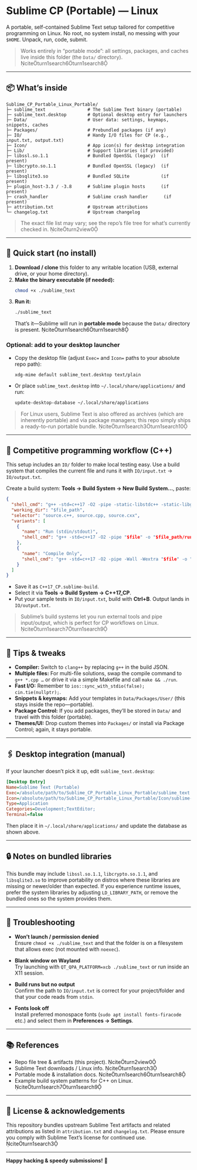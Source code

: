 # Sublime CP (Portable) — Linux

A portable, self-contained Sublime Text setup tailored for competitive programming on Linux. No root, no system install, no messing with your `$HOME`. Unpack, run, code, submit.

> Works entirely in “portable mode”: all settings, packages, and caches live inside this folder (the `Data/` directory). citeturn1search6turn1search8

---

## 📦 What’s inside

```
Sublime_CP_Portable_Linux_Portable/
├─ sublime_text                # The Sublime Text binary (portable)
├─ sublime_text.desktop        # Optional desktop entry for launchers
├─ Data/                       # User data: settings, keymaps, snippets, caches
├─ Packages/                   # Prebundled packages (if any)
├─ IO/                         # Handy I/O files for CP (e.g., input.txt, output.txt)
├─ Icon/                       # App icon(s) for desktop integration
├─ Lib/                        # Support libraries (if provided)
├─ libssl.so.1.1               # Bundled OpenSSL (legacy)  (if present)
├─ libcrypto.so.1.1            # Bundled OpenSSL (legacy)  (if present)
├─ libsqlite3.so               # Bundled SQLite            (if present)
├─ plugin_host-3.3 / -3.8      # Sublime plugin hosts      (if present)
├─ crash_handler               # Sublime crash handler      (if present)
├─ attribution.txt             # Upstream attributions
└─ changelog.txt               # Upstream changelog
```

> The exact file list may vary; see the repo’s file tree for what’s currently checked in. citeturn2view0

---

## 🚀 Quick start (no install)

1. **Download / clone** this folder to any writable location (USB, external drive, or your home directory).  
2. **Make the binary executable (if needed):**
   ```bash
   chmod +x ./sublime_text
   ```
3. **Run it:**
   ```bash
   ./sublime_text
   ```
   That’s it—Sublime will run in **portable mode** because the `Data/` directory is present. citeturn1search6turn1search8

### Optional: add to your desktop launcher
- Copy the desktop file (adjust `Exec=` and `Icon=` paths to your absolute repo path):
  ```bash
  xdg-mime default sublime_text.desktop text/plain
  ```
- Or place `sublime_text.desktop` into `~/.local/share/applications/` and run:
  ```bash
  update-desktop-database ~/.local/share/applications
  ```

> For Linux users, Sublime Text is also offered as archives (which are inherently portable) and via package managers; this repo simply ships a ready-to-run portable bundle. citeturn1search3turn1search10

---

## 🧪 Competitive programming workflow (C++)

This setup includes an `IO/` folder to make local testing easy. Use a build system that compiles the current file and runs it with `IO/input.txt` → `IO/output.txt`.

Create a build system: **Tools → Build System → New Build System…**, paste:

```json
{
  "shell_cmd": "g++ -std=c++17 -O2 -pipe -static-libstdc++ -static-libgcc "$file" -o "$file_path/run" && "$file_path/run" < "${project_path:${folder}}/IO/input.txt" > "${project_path:${folder}}/IO/output.txt"",
  "working_dir": "$file_path",
  "selector": "source.c++, source.cpp, source.cxx",
  "variants": [
    {
      "name": "Run (stdin/stdout)",
      "shell_cmd": "g++ -std=c++17 -O2 -pipe "$file" -o "$file_path/run" && "$file_path/run""
    },
    {
      "name": "Compile Only",
      "shell_cmd": "g++ -std=c++17 -O2 -pipe -Wall -Wextra "$file" -o "$file_path/run""
    }
  ]
}
```

- Save it as `C++17_CP.sublime-build`.
- Select it via **Tools → Build System → C++17_CP**.
- Put your sample tests in `IO/input.txt`, build with **Ctrl+B**. Output lands in `IO/output.txt`.

> Sublime’s build systems let you run external tools and pipe input/output, which is perfect for CP workflows on Linux. citeturn1search7turn1search9

---

## 🧰 Tips & tweaks

- **Compiler:** Switch to `clang++` by replacing `g++` in the build JSON.
- **Multiple files:** For multi-file solutions, swap the compile command to `g++ *.cpp …` or drive it via a simple Makefile and call `make && ./run`.
- **Fast I/O:** Remember to `ios::sync_with_stdio(false); cin.tie(nullptr);`.
- **Snippets & keymaps:** Add your templates in `Data/Packages/User/` (this stays inside the repo—portable).
- **Package Control:** If you add packages, they’ll be stored in `Data/` and travel with this folder (portable).  
- **Themes/UI:** Drop custom themes into `Packages/` or install via Package Control; again, it stays portable.

---

## 🖇️ Desktop integration (manual)

If your launcher doesn’t pick it up, edit `sublime_text.desktop`:

```ini
[Desktop Entry]
Name=Sublime Text (Portable)
Exec=/absolute/path/to/Sublime_CP_Portable_Linux_Portable/sublime_text %F
Icon=/absolute/path/to/Sublime_CP_Portable_Linux_Portable/Icon/sublime-text.png
Type=Application
Categories=Development;TextEditor;
Terminal=false
```

Then place it in `~/.local/share/applications/` and update the database as shown above.

---

## 🔒 Notes on bundled libraries

This bundle may include `libssl.so.1.1`, `libcrypto.so.1.1`, and `libsqlite3.so` to improve portability on distros where these libraries are missing or newer/older than expected. If you experience runtime issues, prefer the system libraries by adjusting `LD_LIBRARY_PATH`, or remove the bundled ones so the system provides them.

---

## 🐞 Troubleshooting

- **Won’t launch / permission denied**  
  Ensure `chmod +x ./sublime_text` and that the folder is on a filesystem that allows exec (not mounted with `noexec`).

- **Blank window on Wayland**  
  Try launching with `QT_QPA_PLATFORM=xcb ./sublime_text` or run inside an X11 session.

- **Build runs but no output**  
  Confirm the path to `IO/input.txt` is correct for your project/folder and that your code reads from `stdin`.

- **Fonts look off**  
  Install preferred monospace fonts (`sudo apt install fonts-firacode` etc.) and select them in **Preferences → Settings**.

---

## 📚 References

- Repo file tree & artifacts (this project). citeturn2view0  
- Sublime Text downloads / Linux info. citeturn1search3  
- Portable mode & installation docs. citeturn1search6turn1search8  
- Example build system patterns for C++ on Linux. citeturn1search7turn1search9

---

## 🔖 License & acknowledgements

This repository bundles upstream Sublime Text artifacts and related attributions as listed in `attribution.txt` and `changelog.txt`. Please ensure you comply with Sublime Text’s license for continued use. citeturn1search3

---

**Happy hacking & speedy submissions!** 🏁
